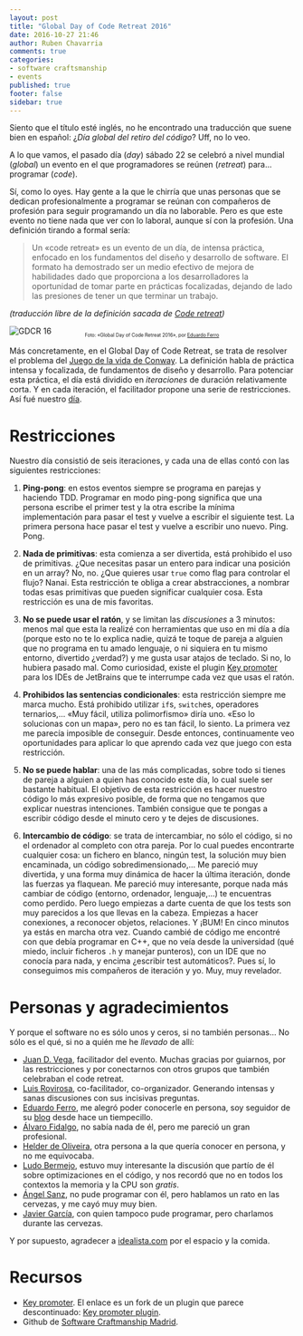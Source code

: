 ```yaml
---
layout: post
title: "Global Day of Code Retreat 2016"
date: 2016-10-27 21:46
author: Ruben Chavarria
comments: true
categories: 
- software craftsmanship
- events
published: true
footer: false
sidebar: true
---
```


Siento que el título esté inglés, no he encontrado una traducción que suene bien
en español: ¿*Día global del retiro del código*? Uff, no lo veo.

A lo que vamos, el pasado día (*day*) sábado 22 se celebró a nivel mundial (*global*)
un evento en el que programadores se reúnen (*retreat*) para... programar (*code*).

Sí, como lo oyes. Hay gente a la que le chirría que unas personas que se dedican
profesionalmente a programar se reúnan con compañeros de profesión para seguir
programando un día no laborable. Pero es que este evento no tiene nada que ver con
lo laboral, aunque sí con la profesión. Una definición tirando a formal sería:

> Un «code retreat» es un evento de un día, de intensa práctica, enfocado en los
> fundamentos del diseño y desarrollo de software. El formato ha demostrado ser
> un medio efectivo de mejora de habilidades dado que proporciona a los
> desarrolladores la oportunidad de tomar parte en prácticas focalizadas,
> dejando de lado las presiones de tener un que terminar un trabajo.

*(traducción libre de la definición sacada de [Code retreat])*

![GDCR 16](/images/2016/gdcr16.jpg)

<div style="text-align: center; margin: -20px 0 0 0">
  <span style="font-size: 60%">
  Foto: «Global Day of Code Retreat 2016», por <a href="https://twitter.com/eferro">Eduardo Ferro</a>
  </span>
</div>

<!-- more -->

Más concretamente, en el Global Day of Code Retreat, se trata de resolver el
problema del [Juego de la vida de Conway]. La definición habla de práctica
intensa y focalizada, de fundamentos de diseño y desarrollo. Para potenciar
esta práctica, el día está dividido en *iteraciones* de duración relativamente
corta. Y en cada iteración, el facilitador propone una serie de restricciones.
Así fué nuestro [día].

# Restricciones

Nuestro día consistió de seis iteraciones, y cada una de ellas contó con las
siguientes restricciones:

1. **Ping-pong**: en estos eventos siempre se programa en parejas y haciendo TDD.
   Programar en modo ping-pong significa que una persona escribe el primer test
y la otra escribe la mínima implementación para pasar el test y vuelve a
escribir el siguiente test. La primera persona hace pasar el test y vuelve a
escribir uno nuevo. Ping. Pong.

2. **Nada de primitivas**: esta comienza a ser divertida, está prohibido el uso de
   primitivas. ¿Que necesitas pasar un entero para indicar una posición en un
array? No, no. ¿Que quieres usar `true` como flag para controlar el flujo?
Nanai. Esta restricción te obliga a crear abstracciones, a nombrar todas esas
primitivas que pueden significar cualquier cosa. Esta restricción es una de mis
favoritas.

3. **No se puede usar el ratón**, y se limitan las *discusiones* a 3 minutos: menos
   mal que esta la realizé con herramientas que uso en mi día a día (porque
esto no te lo explica nadie, quizá te toque de pareja a alguien que no programa
en tu amado lenguaje, o ni siquiera en tu mismo entorno, divertido ¿verdad?) y
me gusta usar atajos de teclado. Si no, lo hubiera pasado mal. Como curiosidad,
existe el plugin [Key promoter] para los IDEs de JetBrains que te interrumpe
cada vez que usas el ratón.

4. **Prohibidos las sentencias condicionales**: esta restricción siempre me marca
   mucho. Está prohibido utilizar `if`s, `switch`es, operadores ternarios,...
«Muy fácil, utiliza polimorfismo» diría uno. «Eso lo solucionas con un mapa»,
pero no es tan fácil, lo siento. La primera vez me parecía imposible de
conseguir. Desde entonces, continuamente veo oportunidades para aplicar lo que
aprendo cada vez que juego con esta restricción.

5. **No se puede hablar**: una de las más complicadas, sobre todo si tienes de
   pareja a alguien a quien has conocido este día, lo cual suele ser bastante
habitual. El objetivo de esta restricción es hacer nuestro código lo más
expresivo posible, de forma que no tengamos que explicar nuestras intenciones.
También consigue que te pongas a escribir código desde el minuto cero y te
dejes de discusiones.

6. **Intercambio de código**: se trata de intercambiar, no sólo el código, si no el
   ordenador al completo con otra pareja. Por lo cual puedes encontrarte
cualquier cosa: un fichero en blanco, ningún test, la solución muy bien
encaminada, un código sobredimensionado,... Me pareció muy divertida, y una
forma muy dinámica de hacer la última iteración, donde las fuerzas ya flaquean.
Me pareció muy interesante, porque nada más cambiar de código (entorno,
ordenador, lenguaje,...) te encuentras como perdido. Pero luego empiezas a
darte cuenta de que los tests son muy parecidos a los que llevas en la cabeza.
Empiezas a hacer conexiones, a reconocer objetos, relaciones. Y ¡BUM! En cinco
minutos ya estás en marcha otra vez. Cuando cambié de código me encontré con
que debía programar en C++, que no veía desde la universidad (qué miedo,
incluir ficheros `.h` y manejar punteros), con un IDE que no conocía para nada,
y encima ¿escribir test automáticos?. Pues sí, lo conseguimos mis compañeros de
iteración y yo. Muy, muy revelador.

# Personas y agradecimientos

Y porque el software no es sólo unos y ceros, si no también personas... No sólo
es el qué, si no a quién me he *llevado* de allí:

- [Juan D. Vega], facilitador del evento. Muchas gracias por guiarnos, por las
  restricciones y por conectarnos con otros grupos que también celebraban el
code retreat.
- [Luis Rovirosa], co-facilitador, co-organizador. Generando intensas y sanas
  discusiones con sus incisivas preguntas.
- [Eduardo Ferro], me alegró poder conocerle en persona, soy seguidor de su
  [blog] desde hace un tiempecillo.
- [Álvaro Fidalgo], no sabía nada de él, pero me pareció un gran profesional.
- [Helder de Oliveira], otra persona a la que quería conocer en persona, y no
  me equivocaba.
- [Ludo Bermejo], estuvo muy interesante la discusión que partío de él sobre
  optimizaciones en el código, y nos recordó que no en todos los contextos la
memoria y la CPU son *gratis*.
- [Ángel Sanz], no pude programar con él, pero hablamos un rato en las
  cervezas, y me cayó muy muy bien.
- [Javier García], con quien tampoco pude programar, pero charlamos durante las
  cervezas.

Y por supuesto, agradecer a [idealista.com] por el espacio y la comida.

# Recursos

- [Key promoter]. El enlace es un fork de un plugin que parece descontinuado:
  [Key promoter plugin].
- Github de [Software Craftmanship Madrid].

[Code retreat]: http://coderetreat.org/about
[Juego de la vida de Conway]: https://es.wikipedia.org/wiki/Juego_de_la_vida
[día]: https://github.com/SoftwareCraftsmanshipMadrid/global-day-of-coderetreat-2016/blob/master/presentation/theday.md
[Key promoter]: https://github.com/athiele/key-promoter-fork
[Key promoter plugin]: https://plugins.jetbrains.com/plugin/4455
[Software Craftmanship Madrid]: https://github.com/SoftwareCraftsmanshipMadrid/global-day-of-coderetreat-2016
[Juan D. Vega]: https://twitter.com/juandvegarguez
[Luis Rovirosa]: https://twitter.com/luisrovirosa
[Eduardo Ferro]: https://twitter.com/eferro
[blog]: http://www.eferro.net/
[Álvaro Fidalgo]: https://twitter.com/dmj200
[Helder de Oliveira]: https://twitter.com/helderdoliveira
[Ludo Bermejo]: https://twitter.com/ludobermejo
[Ángel Sanz]: https://twitter.com/gelsanz
[Javier García]: https://es.linkedin.com/in/garciajavier
[idealista.com]: http://idealista.com

